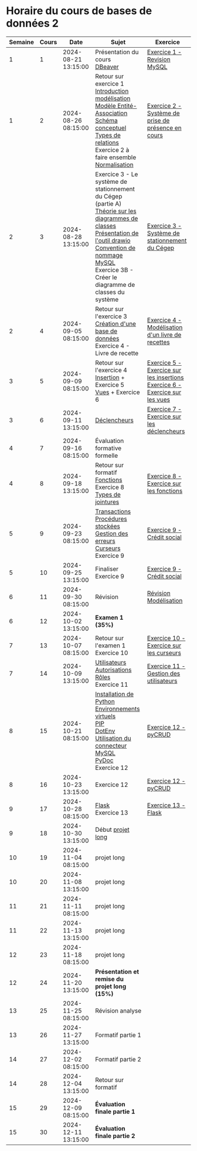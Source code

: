 # Horaire du cours de bases de données 2
Semaine|Cours|Date|Sujet|Exercice
--|--|--|--|--
1|1|2024-08-21 13:15:00|Présentation du cours<br/> [DBeaver](outils/dbeaver.md)|[Exercice 1 - Revision MySQL](exercices/ex01_enonce.md)
1|2|2024-08-26 08:15:00|Retour sur exercice 1<br/>[Introduction modélisation](modelisation/definition_modelisation.md)<br/>[Modèle Entité-Association](modelisation/modele_entites_relations.md)<br/>[Schéma conceptuel](modelisation/schema_conceptuel.md)<br/>[Types de relations](modelisation/types_relations.md)<br/>Exercice 2 à faire ensemble<br/>[Normalisation](modelisation/normalisation.md)|[Exercice 2 - Système de prise de présence en cours](exercices/ex02_enonce.md)
2|3|2024-08-28 13:15:00|Exercice 3 - Le système de stationnement du Cégep (partie A)<br/>[Théorie sur les diagrammes de classes](modelisation/classes.md)<br/>[Présentation de l'outil drawio](outils/drawio.md)<br/>[Convention de nommage MySQL](mysql/convention.md)<br/>Exercice 3B - Créer le diagramme de classes du système<br/>|[Exercice 3 - Système de stationnement du Cégep](exercices/ex03_enonce.md)
2|4|2024-09-05 08:15:00|Retour sur l'exercice 3<br/>[Création d'une base de données](mysql/creation_table.md)<br/>Exercice 4 - Livre de recette|[Exercice 4 - Modélisation d'un livre de recettes](exercices/ex04_enonce.md)
3|5|2024-09-09 08:15:00|Retour sur l'exercice 4<br/>[Insertion](mysql/insertion.md) + Exercice 5<br/>[Vues](mysql/vues.md) + Exercice 6|[Exercice 5 - Exercice sur les insertions](exercices/ex05_enonce.md)<br/>[Exercice 6 - Exercice sur les vues](exercices/ex06_enonce.md)
3|6|2024-09-11 13:15:00|[Déclencheurs](mysql/declencheurs.md)|[Exercice 7 - Exercice sur les déclencheurs](exercices/ex07_enonce.md)
4|7|2024-09-16 08:15:00|Évaluation formative formelle|
4|8|2024-09-18 13:15:00|Retour sur formatif <br/> [Fonctions](mysql/fonctions.md)<br/>Exercice 8<br/>[Types de jointures](mysql/types_jointures.md)|[Exercice 8 - Exercice sur les fonctions](exercices/ex08_enonce.md)
5|9|2024-09-23 08:15:00|[Transactions](mysql/transactions.md)<br/>[Procédures stockées](mysql/procedures.md)<br/>[Gestion des erreurs](mysql/gestion_erreurs.md)<br/>[Curseurs](mysql/curseurs.md)<br/>Exercice 9|[Exercice 9 - Crédit social](exercices/ex09_enonce.md)
5|10|2024-09-25 13:15:00|Finaliser Exercice 9|[Exercice 9 - Crédit social](exercices/ex09_enonce.md)
6|11|2024-09-30 08:15:00|Révision|[Révision Modélisation](evaluations/revision_modelisation.md)
6|12|2024-10-02 13:15:00|__Examen 1 (35%)__|
7|13|2024-10-07 08:15:00|Retour sur l'examen 1<br/>Exercice 10|[Exercice 10 - Exercice sur les curseurs](exercices/ex10_enonce.md)
7|14|2024-10-09 13:15:00|[Utilisateurs](mysql/utilisateurs.md)<br/>[Autorisations](mysql/autorisations.md)<br/>[Rôles](mysql/roles.md)<br/>Exercice 11|[Exercice 11 - Gestion des utilisateurs](exercices/ex11_enonce.md)
8|15|2024-10-21 08:15:00|[Installation de Python](python/installation.md)<br/>[Environnements virtuels](python/venv.md)<br/>[PIP](python/pip.md)<br/>[DotEnv](python/dotenv.md)<br/>[Utilisation du connecteur MySQL](python/mysql_connector.md)<br/>[PyDoc](python/documentation.md)<br/>Exercice 12|[Exercice 12 - pyCRUD](exercices/ex12_enonce.md)
8|16|2024-10-23 13:15:00|Exercice 12|[Exercice 12 - pyCRUD](exercices/ex12_enonce.md)
9|17|2024-10-28 08:15:00|[Flask](python/flask.md)<br/>Exercice 13|[Exercice 13 - Flask](exercices/ex13_enonce.md)
9|18|2024-10-30 13:15:00|Début [projet long](evaluations/projet_long.md)|
10|19|2024-11-04 08:15:00|projet long|
10|20|2024-11-08 13:15:00|projet long|
11|21|2024-11-11 08:15:00|projet long|
11|22|2024-11-13 13:15:00|projet long|
12|23|2024-11-18 08:15:00|projet long|
12|24|2024-11-20 13:15:00|__Présentation et remise du projet long (15%)__|
13|25|2024-11-25 08:15:00|Révision analyse|
13|26|2024-11-27 13:15:00|Formatif partie 1|
14|27|2024-12-02 08:15:00|Formatif partie 2|
14|28|2024-12-04 13:15:00|Retour sur formatif|
15|29|2024-12-09 08:15:00|__Évaluation finale partie 1__|
15|30|2024-12-11 13:15:00|__Évaluation finale partie 2__|
